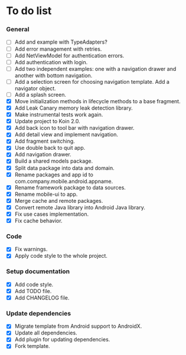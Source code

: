 # To do list

### General

- [ ] Add and example with TypeAdapters?
- [ ] Add error management with retries.
- [ ] Add NetViewModel for authentication errors.
- [ ] Add authentication with login.
- [ ] Add two independent examples: one with a navigation drawer and another with bottom navigation.
- [ ] Add a selection screen for choosing navigation template. Add a navigator object.
- [ ] Add a splash screen.
- [x] Move initialization methods in lifecycle methods to a base fragment.
- [x] Add Leak Canary memory leak detection library.
- [x] Make instrumental tests work again.
- [x] Update project to Koin 2.0.
- [x] Add back icon to tool bar with navigation drawer.
- [x] Add detail view and implement navigation.
- [x] Add fragment switching.
- [x] Use double back to quit app.
- [x] Add navigation drawer.
- [x] Build a shared models package.
- [x] Split data package into data and domain.
- [x] Rename packages and app id to com.company.mobile.android.appname.
- [x] Rename framework package to data sources.
- [x] Rename mobile-ui to app.
- [x] Merge cache and remote packages.
- [x] Convert remote Java library into Android Java library.
- [x] Fix use cases implementation.
- [x] Fix cache behavior.

### Code

- [x] Fix warnings.
- [x] Apply code style to the whole project.

### Setup documentation

- [x] Add code style.
- [x] Add TODO file.
- [x] Add CHANGELOG file.

### Update dependencies

- [x] Migrate template from Android support to AndroidX.
- [x] Update all dependencies.
- [x] Add plugin for updating dependencies.
- [x] Fork template.
